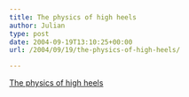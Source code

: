 ```yaml
---
title: The physics of high heels
author: Julian
type: post
date: 2004-09-19T13:10:25+00:00
url: /2004/09/19/the-physics-of-high-heels/

---
```

[The physics of high heels][1]

 [1]: https://physics.iop.org/IOP/Press/PR1804.html